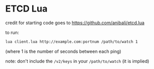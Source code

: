 # ETCD Lua

credit for starting code goes to https://github.com/anibali/etcd.lua

to run: 
```bash
lua client.lua http://example.com:portnum /path/to/watch 1
```
(where 1 is the number of seconds between each ping)

note: don't include the `/v2/keys` in your `/path/to/watch` (it is implied)
